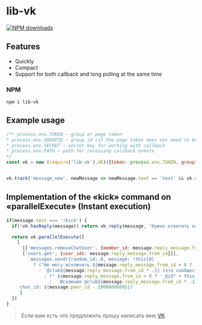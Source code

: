 # lib-vk
<a href="https://www.npmjs.com/package/lib-vk"><img src="https://img.shields.io/npm/dt/lib-vk.svg?style=flat-square" alt="NPM downloads"></a>

## Features
- Quickly
- Compact
- Support for both callback and long polling at the same time

### NPM
```
npm i lib-vk
```

## Example usage
```js
/** process.env.TOKEN — group or page token
* process.env.GROUPID — group id (if the page token does not need to be specified)
* process.env.SECRET — secret key for working with callback
* process.env.PATH — path for receiving callback events
*/
const vk = new (require('lib-vk').VK)({token: process.env.TOKEN, groupId: process.env.GROUPID, secret: process.env.SECRET, path: process.env.PATH})


vk.track('message_new', newMessage => newMessage.text == 'test' && vk.reply(newMessage, 'This is a reply message') && vk.send(newMessage, 'This is a normal message'))
```

## Implementation of the «kick» command on «parallelExecute» (Instant execution)
```js
if(message.text === '!kick') {
  if(!vk.hasReply(message)) return vk.reply(message, 'Нужно ответить на сообщение кого исключить');

  return vk.parallelExecute([
    [
      [['messages.removeChatUser', {member_id: message.reply_message.from_id, chat_id: message.peer_id - 2000000000}],
      ['users.get', {user_ids: message.reply_message.from_id}]],
        `messages.send({random_id: 0, message: !this[0] 
          ? ("Не могу исключить ${message.reply_message.from_id > 0 ? '@id" + this[1][0].id + " (этого пользователя)"' 
            : `@club${message.reply_message.from_id * -1} (это сообщество)"`}) 
              : (" ${message.reply_message.from_id > 0 ? ' @id" + this[1][0].id + "(" + this[1][0].first_name + ") исключён"' 
                : ` Исключил @club${message.reply_message.from_id * -1} (это сообщество)"`}),
     chat_id: ${message.peer_id - 2000000000}})`
     ]
  ])
}
```

> Если вам есть что предложить прошу написать мне [VK](https://vk.com/alexander_stoyak)